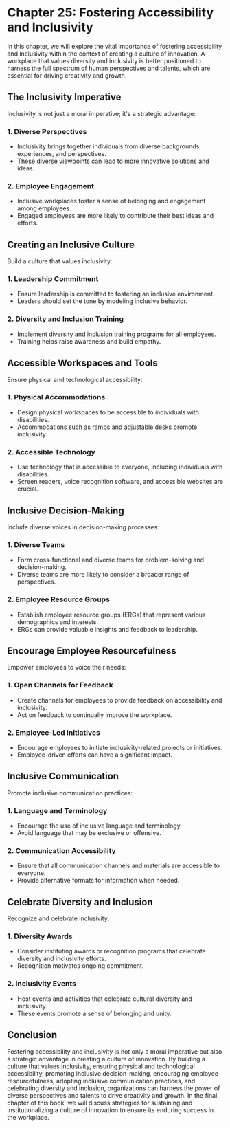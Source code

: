 Chapter 25: Fostering Accessibility and Inclusivity
===================================================

In this chapter, we will explore the vital importance of fostering accessibility and inclusivity within the context of creating a culture of innovation. A workplace that values diversity and inclusivity is better positioned to harness the full spectrum of human perspectives and talents, which are essential for driving creativity and growth.

The Inclusivity Imperative
--------------------------

Inclusivity is not just a moral imperative; it's a strategic advantage:

### **1. Diverse Perspectives**

* Inclusivity brings together individuals from diverse backgrounds, experiences, and perspectives.
* These diverse viewpoints can lead to more innovative solutions and ideas.

### **2. Employee Engagement**

* Inclusive workplaces foster a sense of belonging and engagement among employees.
* Engaged employees are more likely to contribute their best ideas and efforts.

Creating an Inclusive Culture
-----------------------------

Build a culture that values inclusivity:

### **1. Leadership Commitment**

* Ensure leadership is committed to fostering an inclusive environment.
* Leaders should set the tone by modeling inclusive behavior.

### **2. Diversity and Inclusion Training**

* Implement diversity and inclusion training programs for all employees.
* Training helps raise awareness and build empathy.

Accessible Workspaces and Tools
-------------------------------

Ensure physical and technological accessibility:

### **1. Physical Accommodations**

* Design physical workspaces to be accessible to individuals with disabilities.
* Accommodations such as ramps and adjustable desks promote inclusivity.

### **2. Accessible Technology**

* Use technology that is accessible to everyone, including individuals with disabilities.
* Screen readers, voice recognition software, and accessible websites are crucial.

Inclusive Decision-Making
-------------------------

Include diverse voices in decision-making processes:

### **1. Diverse Teams**

* Form cross-functional and diverse teams for problem-solving and decision-making.
* Diverse teams are more likely to consider a broader range of perspectives.

### **2. Employee Resource Groups**

* Establish employee resource groups (ERGs) that represent various demographics and interests.
* ERGs can provide valuable insights and feedback to leadership.

Encourage Employee Resourcefulness
----------------------------------

Empower employees to voice their needs:

### **1. Open Channels for Feedback**

* Create channels for employees to provide feedback on accessibility and inclusivity.
* Act on feedback to continually improve the workplace.

### **2. Employee-Led Initiatives**

* Encourage employees to initiate inclusivity-related projects or initiatives.
* Employee-driven efforts can have a significant impact.

Inclusive Communication
-----------------------

Promote inclusive communication practices:

### **1. Language and Terminology**

* Encourage the use of inclusive language and terminology.
* Avoid language that may be exclusive or offensive.

### **2. Communication Accessibility**

* Ensure that all communication channels and materials are accessible to everyone.
* Provide alternative formats for information when needed.

Celebrate Diversity and Inclusion
---------------------------------

Recognize and celebrate inclusivity:

### **1. Diversity Awards**

* Consider instituting awards or recognition programs that celebrate diversity and inclusivity efforts.
* Recognition motivates ongoing commitment.

### **2. Inclusivity Events**

* Host events and activities that celebrate cultural diversity and inclusivity.
* These events promote a sense of belonging and unity.

Conclusion
----------

Fostering accessibility and inclusivity is not only a moral imperative but also a strategic advantage in creating a culture of innovation. By building a culture that values inclusivity, ensuring physical and technological accessibility, promoting inclusive decision-making, encouraging employee resourcefulness, adopting inclusive communication practices, and celebrating diversity and inclusion, organizations can harness the power of diverse perspectives and talents to drive creativity and growth. In the final chapter of this book, we will discuss strategies for sustaining and institutionalizing a culture of innovation to ensure its enduring success in the workplace.
